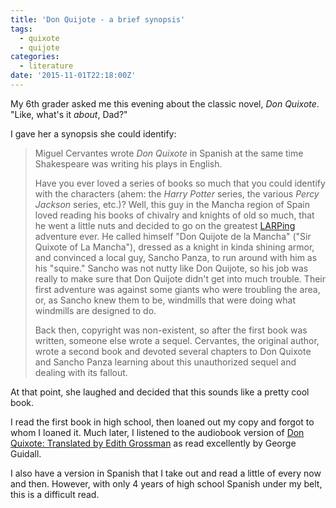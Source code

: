 ```yaml
---
title: 'Don Quijote - a brief synopsis'
tags:
  - quixote
  - quijote
categories:
  - literature
date: '2015-11-01T22:18:00Z'
---
```


My 6th grader asked me this evening about the classic novel, _Don Quixote_. "Like, what's it _about_, Dad?"

I gave her a synopsis she could identify:

> Miguel Cervantes wrote _Don Quixote_ in Spanish at the same time Shakespeare was writing his plays in English.
>
> Have you ever loved a series of books so much that you could identify with the characters (ahem: the _Harry Potter_ series, the various _Percy Jackson_ series, etc.)? Well, this guy in the Mancha region of Spain loved reading his books of chivalry and knights of old so much, that he went a little nuts and decided to go on the greatest [LARPing](https://en.wikipedia.org/wiki/Live_action_role-playing_game) adventure ever. He called himself "Don Quijote de la Mancha" ("Sir Quixote of La Mancha"), dressed as a knight in kinda shining armor, and convinced a local guy, Sancho Panza, to run around with him as his "squire." Sancho was not nutty like Don Quijote, so his job was really to make sure that Don Quijote didn't get into much trouble. Their first adventure was against some giants who were troubling the area, or, as Sancho knew them to be, windmills that were doing what windmills are designed to do.
>
> Back then, copyright was non-existent, so after the first book was written, someone else wrote a sequel. Cervantes, the original author, wrote a second book and devoted several chapters to Don Quixote and Sancho Panza learning about this unauthorized sequel and dealing with its fallout.

At that point, she laughed and decided that this sounds like a pretty cool book.

I read the first book in high school, then loaned out my copy and forgot to whom I loaned it. Much later, I listened to the audiobook version of [Don Quixote: Translated by Edith Grossman](http://www.amazon.com/gp/product/1501259172/) as read excellently by George Guidall.

I also have a version in Spanish that I take out and read a little of every now and then. However, with only 4 years of high school Spanish under my belt, this is a difficult read.
